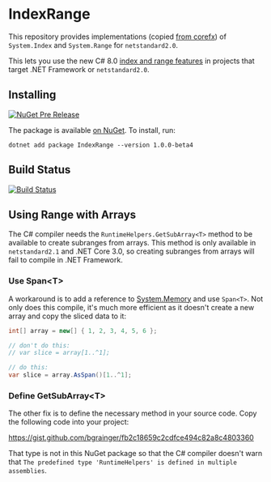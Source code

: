 # IndexRange

This repository provides implementations (copied [from corefx](https://github.com/dotnet/corefx/tree/d152d19f0be3dcea1a32f452e9d9940e990574d7/src/Common/src/CoreLib/System))
of `System.Index` and `System.Range` for `netstandard2.0`.

This lets you use the new C# 8.0 [index and range features](https://docs.microsoft.com/en-us/dotnet/csharp/whats-new/csharp-8#indices-and-ranges) in projects that target
.NET Framework or `netstandard2.0`.

## Installing

[![NuGet Pre Release](https://img.shields.io/nuget/v/IndexRange.svg)](https://www.nuget.org/packages/IndexRange/)

The package is available [on NuGet](https://www.nuget.org/packages/IndexRange). To install, run:

```
dotnet add package IndexRange --version 1.0.0-beta4
```

## Build Status

[![Build Status](https://dev.azure.com/bgrainger/Public/_apis/build/status/bgrainger.IndexRange?branchName=master)](https://dev.azure.com/bgrainger/Public/_build/latest?definitionId=3&branchName=master)

## Using Range with Arrays

The C# compiler needs the `RuntimeHelpers.GetSubArray<T>` method to be available to create subranges from arrays. This method is only available in `netstandard2.1`
and .NET Core 3.0, so creating subranges from arrays will fail to compile in .NET Framework.

### Use Span\<T>

A workaround is to add a reference to [System.Memory](https://www.nuget.org/packages/System.Memory/) and use `Span<T>`. Not only does this compile, it's much more
efficient as it doesn't create a new array and copy the sliced data to it:

```csharp
int[] array = new[] { 1, 2, 3, 4, 5, 6 };

// don't do this:
// var slice = array[1..^1];

// do this:
var slice = array.AsSpan()[1..^1];
```

### Define GetSubArray\<T>

The other fix is to define the necessary method in your source code. Copy the following code into your project:

https://gist.github.com/bgrainger/fb2c18659c2cdfce494c82a8c4803360

That type is not in this NuGet package so that the C# compiler doesn't warn that `The predefined type 'RuntimeHelpers' is defined in multiple assemblies`.
